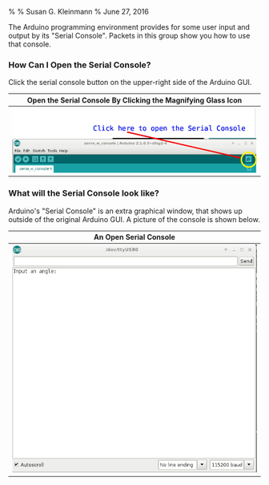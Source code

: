 %
% Susan G. Kleinmann
% June 27, 2016

The Arduino programming environment provides for some user input and output
by its "Serial Console".  Packets in this group show you how to use that
console.

### How Can I Open the Serial Console? ###

Click the serial console button on the upper-right side of the Arduino GUI.

| Open the Serial Console By Clicking the Magnifying Glass Icon |
|:-------------------------------------------------------------:|
| ![](images/opensc.png)                                        |

### What will the Serial Console look like? ###

Arduino's "Serial Console" is an extra graphical window, that shows up outside
of the original Arduino GUI.  A picture of the console is shown below.

| An Open Serial Console                   |
|:----------------------------------------:|
| ![](images/showsc.png)                   |



